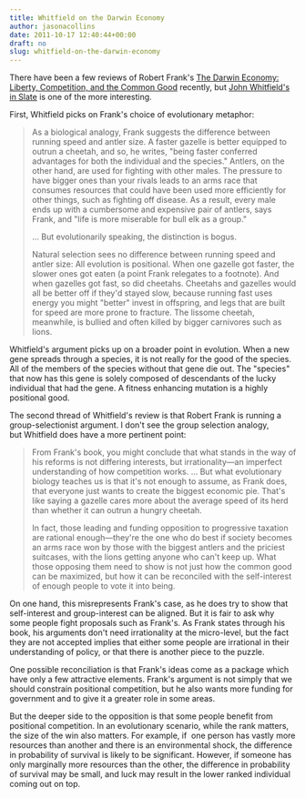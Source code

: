 ```yaml
---
title: Whitfield on the Darwin Economy
author: jasonacollins
date: 2011-10-17 12:40:44+00:00
draft: no
slug: whitfield-on-the-darwin-economy
---
```


There have been a few reviews of Robert Frank's [The Darwin Economy: Liberty, Competition, and the Common Good](https://www.jasoncollins.blog/franks-the-darwin-economy/) recently, but [John Whitfield's in Slate](http://www.slate.com/articles/health_and_science/science/2011/09/libertarians_with_antlers.single.html) is one of the more interesting.

First, Whitfield picks on Frank's choice of evolutionary metaphor:


<blockquote>As a biological analogy, Frank suggests the difference between running speed and antler size. A faster gazelle is better equipped to outrun a cheetah, and so, he writes, "being faster conferred advantages for both the individual and the species." Antlers, on the other hand, are used for fighting with other males. The pressure to have bigger ones than your rivals leads to an arms race that consumes resources that could have been used more efficiently for other things, such as fighting off disease. As a result, every male ends up with a cumbersome and expensive pair of antlers, says Frank, and "life is more miserable for bull elk as a group."

... But evolutionarily speaking, the distinction is bogus.

Natural selection sees no difference between running speed and antler size: All evolution is positional. When one gazelle got faster, the slower ones got eaten (a point Frank relegates to a footnote). And when gazelles got fast, so did cheetahs. Cheetahs and gazelles would all be better off if they'd stayed slow, because running fast uses energy you might "better" invest in offspring, and legs that are built for speed are more prone to fracture. The lissome cheetah, meanwhile, is bullied and often killed by bigger carnivores such as lions.</blockquote>


Whitfield's argument picks up on a broader point in evolution. When a new gene spreads through a species, it is not really for the good of the species. All of the members of the species without that gene die out. The "species" that now has this gene is solely composed of descendants of the lucky individual that had the gene. A fitness enhancing mutation is a highly positional good.

The second thread of Whitfield's review is that Robert Frank is running a group-selectionist argument. I don't see the group selection analogy, but Whitfield does have a more pertinent point:


<blockquote>From Frank's book, you might conclude that what stands in the way of his reforms is not differing interests, but irrationality—an imperfect understanding of how competition works. ... But what evolutionary biology teaches us is that it's not enough to assume, as Frank does, that everyone just wants to create the biggest economic pie. That's like saying a gazelle cares more about the average speed of its herd than whether it can outrun a hungry cheetah.

In fact, those leading and funding opposition to progressive taxation are rational enough—they're the one who do best if society becomes an arms race won by those with the biggest antlers and the priciest suitcases, with the lions getting anyone who can't keep up. What those opposing them need to show is not just how the common good can be maximized, but how it can be reconciled with the self-interest of enough people to vote it into being.</blockquote>


On one hand, this misrepresents Frank's case, as he does try to show that self-interest and group-interest can be aligned. But it is fair to ask why some people fight proposals such as Frank's. As Frank states through his book, his arguments don't need irrationality at the micro-level, but the fact they are not accepted implies that either some people are irrational in their understanding of policy, or that there is another piece to the puzzle.

One possible reconciliation is that Frank's ideas come as a package which have only a few attractive elements. Frank's argument is not simply that we should constrain positional competition, but he also wants more funding for government and to give it a greater role in some areas.

But the deeper side to the opposition is that some people benefit from positional competition. In an evolutionary scenario, while the rank matters, the size of the win also matters. For example, if  one person has vastly more resources than another and there is an environmental shock, the difference in probability of survival is likely to be significant. However, if someone has only marginally more resources than the other, the difference in probability of survival may be small, and luck may result in the lower ranked individual coming out on top.
